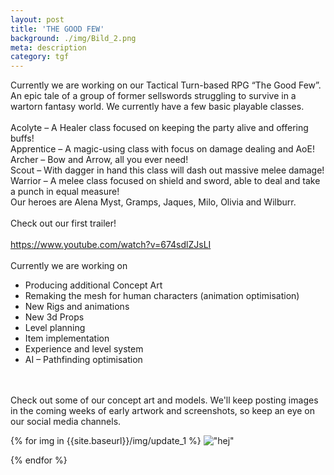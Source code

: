 ```yaml
---
layout: post
title: 'THE GOOD FEW'
background: ./img/Bild_2.png
meta: description
category: tgf
---
```


Currently we are working on our Tactical Turn-based RPG “The Good Few”. An epic tale of a group of former sellswords struggling to survive in a wartorn fantasy world. We currently have a few basic playable classes.
<br>
<br>
Acolyte – A Healer class focused on keeping the party alive and offering buffs! <br>
Apprentice – A magic-using class with focus on damage dealing and AoE! <br>
Archer – Bow and Arrow, all you ever need! <br>
Scout – With dagger in hand this class will dash out massive melee damage! <br>
Warrior – A melee class focused on shield and sword, able to deal and take a punch in equal measure! <br>
Our heroes are Alena Myst, Gramps, Jaques, Milo, Olivia and Wilburr. <br>
<br>
Check out our first trailer! 
<br>
<br>
https://www.youtube.com/watch?v=674sdlZJsLI 
<br>
<br>
Currently we are working on 
* Producing additional Concept Art 
* Remaking the mesh for human characters (animation optimisation) 
* New Rigs and animations 
* New 3d Props 
* Level planning 
* Item implementation 
* Experience and level system 
* AI – Pathfinding optimisation 
<br>
<br>
Check out some of our concept art and models. We'll keep posting images in the coming weeks of early artwork and screenshots, so keep an eye on our social media channels.

{% for img in {{site.baseurl}}/img/update_1 %}
    !["hej"](img)
    
{% endfor %}